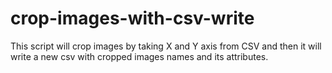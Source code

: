 # crop-images-with-csv-write
This script will crop images by taking X and Y axis from CSV and then it will write a new csv with cropped images names and its attributes. 
